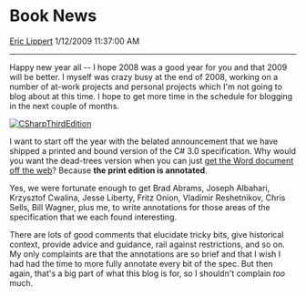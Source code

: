 <div id="page">

# Book News

[Eric Lippert](https://social.msdn.microsoft.com/profile/Eric%20Lippert) 1/12/2009 11:37:00 AM

-----

<div id="content">

<div class="mine">

Happy new year all -- I hope 2008 was a good year for you and that 2009 will be better. I myself was crazy busy at the end of 2008, working on a number of at-work projects and personal projects which I'm not going to blog about at this time. I hope to get more time in the schedule for blogging in the next couple of months.

[![CSharpThirdEdition](https://msdnshared.blob.core.windows.net/media/TNBlogsFS/BlogFileStorage/blogs_msdn/ericlippert/WindowsLiveWriter/BookNews_7920/CSharpThirdEdition_thumb.jpg)](https://msdnshared.blob.core.windows.net/media/TNBlogsFS/BlogFileStorage/blogs_msdn/ericlippert/WindowsLiveWriter/BookNews_7920/CSharpThirdEdition_2.jpg)

I want to start off the year with the belated announcement that we have shipped a printed and bound version of the C\# 3.0 specification. Why would you want the dead-trees version when you can just [get the Word document off the web](http://blogs.msdn.com/charlie/archive/2007/08/20/c-3-0-specification-now-available.aspx)? Because **the print edition is annotated**.

Yes, we were fortunate enough to get Brad Abrams, Joseph Albahari, Krzysztof Cwalina, Jesse Liberty, Fritz Onion, Vladimir Reshetnikov, Chris Sells, Bill Wagner, plus me, to write annotations for those areas of the specification that we each found interesting.

There are lots of good comments that elucidate tricky bits, give historical context, provide advice and guidance, rail against restrictions, and so on. My only complaints are that the annotations are so brief and that I wish I had had the time to more fully annotate every bit of the spec. But then again, that's a big part of what this blog is for, so I shouldn't complain *too* much.

 

</div>

</div>

</div>

